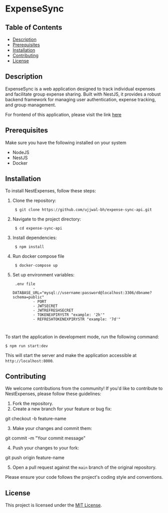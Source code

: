 # ExpenseSync

## Table of Contents

- [Description](#description)
- [Prerequisites](#prerequisites)
- [Installation](#installation)
- [Contributing](#contributing)
- [License](#license)

## Description
ExpenseSync is a web application designed to track individual expenses and facilitate group expense sharing. Built with NestJS, it provides a robust backend framework for managing user authentication, expense tracking, and group management.

For frontend of this application, please visit the link [here](https://github.com/ujjwal-bh/expense-sync-ui)


## Prerequisites
Make sure you have the following installed on your system

- NodeJS
- NestJS
- Docker


## Installation

To install NestExpenses, follow these steps:

1. Clone the repository:

        $ git clone https://github.com/ujjwal-bh/expense-sync-api.git

2. Navigate to the project directory:

        $ cd expense-sync-api

3. Install dependencies:

        $ npm install

4. Run docker compose file

        $ docker-compose up

5. Set up environment variables:
    <!-- % will be added as the development progresses -->
        .env file
                - DATABASE_URL="mysql://username:password@localhost:3306/dbname?schema=public"
                - PORT
                - JWTSECRET
                - JWTREFRESHSECRET
                - TOKENEXPIRYSTR "example: '2h'"
                - REFRESHTOKENEXPIRYSTR "example: '7d'"



#

 To start the application in development mode, run the following command:

    $ npm run start:dev

This will start the server and make the application accessible at `http://localhost:8000`.

## Contributing

We welcome contributions from the community! If you'd like to contribute to NestExpenses, please follow these guidelines:

1. Fork the repository.
2. Create a new branch for your feature or bug fix:

git checkout -b feature-name


3. Make your changes and commit them:

git commit -m "Your commit message"

4. Push your changes to your fork:

git push origin feature-name

5. Open a pull request against the `main` branch of the original repository.

Please ensure your code follows the project's coding style and conventions.

## License

This project is licensed under the [MIT License](LICENSE).
